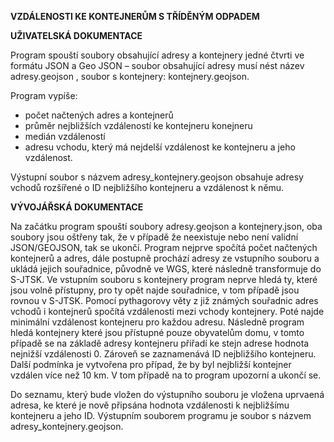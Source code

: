 **VZDÁLENOSTI KE KONTEJNERŮM S TŘÍDĚNÝM ODPADEM**

**UŽIVATELSKÁ DOKUMENTACE**

Program spouští soubory obsahující adresy a kontejnery jedné čtvrti ve formátu JSON a Geo JSON – soubor obsahující adresy musí nést název adresy.geojson , soubor s kontejnery: kontejnery.geojson.

Program vypíše:
- počet načtených adres a kontejnerů
- průměr nejbližších vzdáleností ke kontejneru konejneru
- medián vzdáleností
- adresu vchodu, který má nejdelší vzdálenost ke kontejneru a jeho vzdálenost.

Výstupní soubor s názvem adresy_kontejnery.geojson obsahuje adresy vchodů rozšířené o ID nejbližšího kontejneru a vzdálenost k němu.


**VÝVOJÁŘSKÁ DOKUMENTACE**

Na začátku program spouští soubory adresy.geojson a kontejnery.json, oba soubory jsou oštřeny tak, že v případě že neexistuje nebo není validní JSON/GEOJSON, tak se ukončí. 
Program nejprve spočítá počet načtených kontejnerů a adres, dále postupně prochází adresy ze vstupního souboru a ukládá jejich souřadnice, původně ve WGS, které následně transformuje do S-JTSK. Ve vstupním souboru s kontejnery program neprve hledá ty, které jsou volně přístupny, pro ty opět najde souřadnice, v tom případě jsou rovnou v S-JTSK. Pomocí pythagorovy věty z již známých souřadnic adres vchodů i kontejnerů spočítá vzdálenosti mezi vchody kontejnery. Poté najde minimální vzdálenost kontejneru pro každou adresu. Následně program hledá kontejnery které jsou přístupné pouze obyvatelům domu, v tomto případě se na základě adresy kontejneru přiřadí ke stejn adrese hodnota nejnižší vzdálenosti 0. Zároveň se zaznamenává ID nejbližšího kontejneru.
Další podmínka je vytvořena pro případ, že by byl nejbližší kontejner vzdálen více než 10 km. V tom případě na to program upozorní a ukončí se.

Do seznamu, který bude vložen do výstupního souboru je vložena uprvaená adresa, ke které je nově připsána hodnota vzdálenosti k nejbližšímu kontejneru a jeho ID. 
Výstupním souborem programu je soubor s názvem adresy_kontejnery.geojson.
